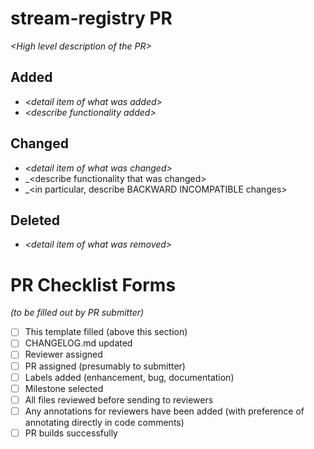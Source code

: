 # stream-registry PR

_&lt;High level description of the PR&gt;_

## Added
* _&lt;detail item of what was added&gt;_
* _&lt;describe functionality added&gt;_

## Changed
* _&lt;detail item of what was changed&gt;_
* _&lt;describe functionality that was changed&gt;
* _&lt;in particular, describe BACKWARD INCOMPATIBLE changes&gt;

## Deleted
* _&lt;detail item of what was removed&gt;_


# PR Checklist Forms

_(to be filled out by PR submitter)_
- [ ] This template filled (above this section)
- [ ] CHANGELOG.md updated
- [ ] Reviewer assigned
- [ ] PR assigned (presumably to submitter)
- [ ] Labels added (enhancement, bug, documentation) 
- [ ] Milestone selected
- [ ] All files reviewed before sending to reviewers
- [ ] Any annotations for reviewers have been added
      (with preference of annotating directly in code comments)
- [ ] PR builds successfully
